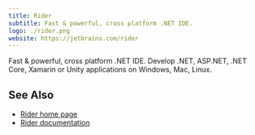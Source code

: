 ```yaml
---
title: Rider
subtitle: Fast & powerful, cross platform .NET IDE.
logo: ./rider.png
website: https://jetbrains.com/rider
---
```


Fast & powerful, cross platform .NET IDE. Develop .NET, ASP.NET, .NET Core, Xamarin or Unity applications on Windows, Mac, Linux.

## See Also
- [Rider home page](https://www.jetbrains.com/rider)
- [Rider documentation](https://www.jetbrains.com/rider/documentation/)
